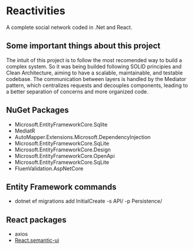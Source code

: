 # Reactivities

A complete social network coded in .Net and React.

## Some important things about this project

The intuit of this project is to follow the most recomended way to build a complex system.
So it was being builded following SOLID principies and Clean Architecture, aiming to have a scalable, maintainable, and testable codebase.
The communication between layers is handled by the Mediator pattern, which centralizes requests and decouples components, leading to a better separation of concerns and more organized code.

## NuGet Packages

- Microsoft.EntityFrameworkCore.Sqlite
- MediatR
- AutoMapper.Extensions.Microsoft.DependencyInjection
- Microsoft.EntityFrameworkCore.SqLite
- Microsoft.EntityFrameworkCore.Design
- Microsoft.EntityFrameworkCore.OpenApi
- Microsoft.EntityFrameworkCore.SqLite
- FluenValidation.AspNetCore

## Entity Framework commands

- dotnet ef migrations add InitialCreate -s API/ -p Persistence/

## React packages

- axios
- [React.semantic-ui](https://react.semantic-ui.com)
